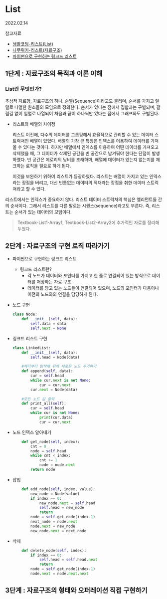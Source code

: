 # List

2022.02.14

참고자료

- [생활코딩-리스트(List)](https://opentutorials.org/module/1335/8636)
- [나무위키-리스트(자료구조)](https://namu.wiki/w/%EB%A6%AC%EC%8A%A4%ED%8A%B8(%EC%9E%90%EB%A3%8C%EA%B5%AC%EC%A1%B0))
- [파이썬으로 구현하는 링크드 리스트](https://velog.io/@woga1999/%ED%8C%8C%EC%9D%B4%EC%8D%AC%EC%9C%BC%EB%A1%9C-%EA%B5%AC%ED%98%84%ED%95%98%EB%8A%94-%EB%A7%81%ED%81%AC%EB%93%9C-%EB%A6%AC%EC%8A%A4%ED%8A%B8)



## 1단계 : 자료구조의 목적과 이론 이해



### List란 무엇인가?

추상적 자료형, 자료구조의 하나. 순열(Sequence)이라고도 불리며, 순서를 가지고 일렬로 나열한 원소들의 모임으로 정의한다. 순서가 있다는 점에서 집합과는 구별되며, 갈림길 없이 일렬로 나열되어 처음과 끝이 하나씩만 있다는 점에서 그래프와도 구별된다.

- 리스트와 배열의 차이점

  리스트 이전에, 다수의 데이터를 그룹핑해서 효율적으로 관리할 수 있는 데이터 스트럭쳐인 배열이 있었다. 배열의 가장 큰 특징은 인덱스를 이용하여 데이터를 가져올 수 있다는 것이다. 하지만 배열에서 인덱스를 이용하여 어떤 데이터를 가져오고 삭제했을 때, 그 데이터가 삭제된 공간을 빈 공간으로 남겨둬야 한다는 단점이 발생하였다. 빈 공간은 메로리의 낭비를 초래하며, 배열에 데이터가 있는지 없는지를 체크하는 로직을 필요로 하게 된다.

  이것을 보완하기 위하여 리스트가 등장하였다. 리스트는 배열이 가지고 있는 인덱스라는 장점을 버리고, 대신 빈틈없는 데이터의 적재라는 장점을 취한 데이터 스트럭쳐라고 할 수 있다.

리스트에서는 인덱스가 중요하지 않다. 리스트 데이터 스트럭쳐의 핵심은 엘리먼트들 간의 순서이다. 그래서 리스트를 다른 말로는 시퀀스(sequence)라고도 부른다. 즉, 리스트는 순서가 있는 데이터의 모임이다.

> Textbook-List1-Array1, Textbook-List2-Array2에 추가적인 자료를 정리해 두었다.



## 2단계 : 자료구조의 구현 로직 따라가기

- 파이썬으로 구현하는 링크드 리스트
  - 링크드 리스트란?
    - 각 노드가 데이터와 포인터를 가지고 한 줄로 연결되어 있는 방식으로 데이터를 저장하는 자료 구조.
    - 데이터를 담고 있는 노드들이 연결되어 있으며, 노드의 포인터가 다음이나 이전의 노드와의 연결을 담당하게 된다.



- 노드 구현

  ```python
  class Node:
      def __init__(self, data):
          self.data = data
          self.next = None
  ```



- 링크드 리스트 구현

  ```python
  class LinkedList:
      def __init__(self, data):
          self.head = Node(data)
      
      #헤더부터 탐색해 뒤에 새로운 노드 추가하기
      def append(self, data):
          cur = self.head
          while cur.next is not None:
              cur = cur.next
          cur.next = Node(data)
  	
      #모든 노드 값 출력
      def print_all(self):
          cur = self.head
          while cur is not None:
              print(cur.data)
              cur = cur.next
  ```



- 노드 인덱스 알아내기

  ```python
      def get_node(self, index):
          cnt = 0
          node = self.head
          while cnt < index:
              cnt += 1
              node = node.next
          return node
  ```

  

- 삽입

  ```python
      def add_node(self, index, value):
          new_node = Node(value)
          if index == 0:
              new_node.next = self.head
              self.head = new_node
              return
          node = self.get_node(index-1)
          next_node = node.next
          node.next = new_node
          new_node.next = next_node
  ```



- 삭제

  ```python
      def delete_node(self, index):
          if index == 0:
              self.head = self.head.next
              return
          node = self.get_node(index-1)
          node.next = node.next.next
  ```

  





## 3단계 : 자료구조의 형태와 오퍼레이션 직접 구현하기

